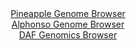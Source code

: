 <div id="Pineapple_Genome_Browser" align="center">
  <a href="https://igv.org/app/?sessionURL=blob:zZJdb5swGIX_i6VWm0TAQIGAVE30K.tH0rSUpmtVIQMG3IJNbAfyofz3edWm3axSc7Fpki_sV6_9nnP8bECHuSCMggBYuunopgk0ICrWR6hpazxBDRYgKFAtsAY4LjDHNMMg2IACCYni2yt1s5KyFYFhENkOGkRLpgtbRw1aM4p6oWesMY5ZXaOUcSQZF8YRRx0zSNkNepyittXVbFt3jBxJZKC6rRgVzGgxLZNevZf8KiUlpqzBSbOoJXkTkCg9SmOuF.hLOIvCLMNCXOLVeX4YXp6H9_Zp_Dhyjx_j66.z2J3tR6SkSC44PjyP1rivQut4deFMVgcvnYXz6V2zZ5359_GefbJ_umwJx.LQ9Myh7UHL81Q0hOZ4.T.5Vovs6PxOeSzRTTRdlbc8T8etNXqYutFQPszvT__ofAi2GqhZtlAsgKziXmBCzYau5lju4MfWHGoQ.iofzggInp41IDnKXlX70wbIVauIAQLPF2_waIDxHHMQDHwIPdP3LefAO4C.b261DVjw.u.Fexbf.spQaFluUpBaKpzzRNBW6IhSvcsKvVzvmKbzDT48OtXMTI_GYbcOT5woHr3cva6vy3ey1IAa_faByuhHFP0T7j4iRJfprrAtRY3me9ZRD.NyPPKq0VAdxpNMeuLiphm_G9Fu8RSMN0iqflVRx5_EdYgTRKUqdESQlNRErmYqSdaDwLRsBS7IWM0UiYCX6SeoQc104OffgNrb5.13">Pineapple Genome Browser</a>
</div>
<div id="Alphonso_Genome_Browser" align="center">
  <a href="https://igv.org/app/?sessionURL=blob:zZJRa9swFIX_i6BlA8e27NiJDWWkbdJ2Cdlw4mRNKebakR1RW3IkxW4a8t.nlY29dNA8bAz0IF2udM85.g6oIUJSzlCIHBN7JsbIQHLD2xlUdUmmUBGJwhxKSQwkSE4EYRlB4QHlIBXE0UTf3ChVy9CyqKo7FbCCm9I1oYIXzqCVZsYr64qXJaRcgOJCWpcCGm7Roum0JIW6NvVs1_SsNSiwoKw3nElu1YQVSavfS36VkoIwXpGk2pWKvgpItB6tcW3m8GmwnA2yjEg5Jvu79cVgfDdYuMN4deNfreIvt8vYX57PaMFA7QS5uAScb1U8dwfgZC_T1fZbDtO6xFeRPHOvz4fPNRVEXuAe7rs92_H6OhjK1uT5f_KsFz3R91J9pRiPegQv_PE8uqcboeLp7nrUbd_0HaCjgUqe7TQHKNuIXohtw7V9w3P8zo8t7hu2Heh0BKcofHg0kBKQPen2hwNS.1rTgiTZ7l7BMRAXayJQ2Alsu4eDwPG6va4dBPhoHNBOlH8v2lEcBdrQwHH8JKel0iivE8lqaQJjZpPlZvFyYpZqUQ3hZpWlbXrmXOaLLexvuyu8fUohGv4hTQPp4a8fqK2.R9M_4e49QkyVngrb8xzG09G8mkTNxIOn_S2MpB9_pjfR_Vvx.LY2e1o0ORcVKN2vK_r4k7cGBAWmdKGhkqa0pGq_1CnyFoXYcTW2KOMl1xwiUaQfbMM2sGd__I2ne3w8fgc-">Alphonso Genome Browser</a>
</div>


<div id="DAF_Genomics_Browser" align="center">
  <a href="https://igv.org/app/?sessionURL=blob:tZFra9swFIb_i6D95Kvs2LUhDG_NtiyjY0nd0JQSzuxjW9SyPElumob89wm3Y7ALY9CBJCTO5X11ngO5R6mY6EhKqONPHN8nFlGN2K2A9y1eAEdF0gpahRaRWKHErkCSHkgFSkO._GgqG617lbpuCZVdYyc4K5SjAgd6W4lBN2hSbeoAh0fRwU45heAmWYMLbd.ITgkXigKVsj23x67e7sAc32PbsSVu.dBqNqpujQljrHQqMG5ZV.LDX4z8B2Wz2KtsvcrG.gXu5.U0W8yzq2CWb95Fbzb5p_frPFqfrljdgR4kTr1sfX6xK5PPyOu7vazm5T7Ri2S2uc9PgvPT2UPPJKqpH_tnQewFE0qOFmlFMRgEpGikn_qhFdMzi4ah_XwNJpGZgRSMpDe3FtESijuTfnMget8bUETh12FkZhEhS5QktRPPi_0koZMwDr0k8Y_WgQyyfWGSb_NlEns0ozRyvgA3.hVrx_EZoV.DL4Xxp85m_yum6zoLmc6Xw9Wsj4LwhL6.XG5KVX_o8fH6t6AC4_.PH6uE5KBN6On5jAVao8ex0z.4BMfb4zc-">DAF Genomics Browser</a>
</div>
